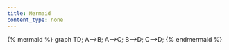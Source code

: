 ```yaml
---
title: Mermaid
content_type: none
---
```


{% mermaid %}
graph TD;
A-->B;
A-->C;
B-->D;
C-->D;
{% endmermaid %}
